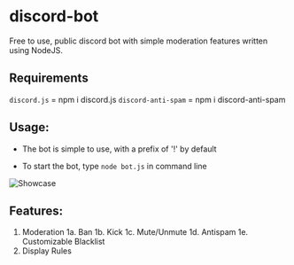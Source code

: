 # discord-bot
Free to use, public discord bot with simple moderation features written using NodeJS.

## Requirements
`discord.js`        = npm i discord.js
`discord-anti-spam` = npm i discord-anti-spam

## Usage:
- The bot is simple to use, with a prefix of '!' by default

- To start the bot, type `node bot.js` in command line 

![Showcase](https://i.imgur.com/4qMaPrW.gif)

## Features:
1. Moderation
  1a. Ban
  1b. Kick
  1c. Mute/Unmute
  1d. Antispam
  1e. Customizable Blacklist
2. Display Rules

